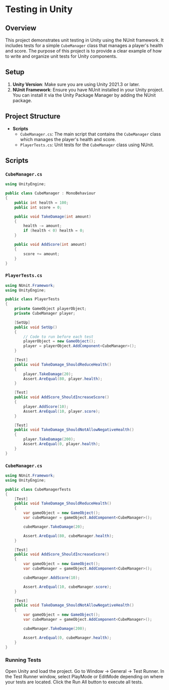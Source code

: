 # Testing in Unity

## Overview

This project demonstrates unit testing in Unity using the NUnit framework. It includes tests for a simple `CubeManager` class that manages a player's health and score. The purpose of this project is to provide a clear example of how to write and organize unit tests for Unity components.

## Setup

1. **Unity Version**: Make sure you are using Unity 2021.3 or later.
2. **NUnit Framework**: Ensure you have NUnit installed in your Unity project. You can install it via the Unity Package Manager by adding the NUnit package.

## Project Structure

- **Scripts**
  - `CubeManager.cs`: The main script that contains the `CubeManager` class which manages the player's health and score.
  - `PlayerTests.cs`: Unit tests for the `CubeManager` class using NUnit.

## Scripts

### `CubeManager.cs`

```csharp
using UnityEngine;

public class CubeManager : MonoBehaviour
{
    public int health = 100;
    public int score = 0;

    public void TakeDamage(int amount)
    {
        health -= amount;
        if (health < 0) health = 0;
    }

    public void AddScore(int amount)
    {
        score += amount;
    }
}
```

### `PlayerTests.cs`
```csharp
using NUnit.Framework;
using UnityEngine;

public class PlayerTests
{
    private GameObject playerObject;
    private CubeManager player;

    [SetUp]
    public void SetUp()
    {
        // Code to run before each test
        playerObject = new GameObject();
        player = playerObject.AddComponent<CubeManager>();
    }

    [Test]
    public void TakeDamage_ShouldReduceHealth()
    {
        player.TakeDamage(20);
        Assert.AreEqual(80, player.health);
    }

    [Test]
    public void AddScore_ShouldIncreaseScore()
    {
        player.AddScore(10);
        Assert.AreEqual(10, player.score);
    }

    [Test]
    public void TakeDamage_ShouldNotAllowNegativeHealth()
    {
        player.TakeDamage(200);
        Assert.AreEqual(0, player.health);
    }
}
```

### `CubeManager.cs`
```csharp
using NUnit.Framework;
using UnityEngine;

public class CubeManagerTests
{
    [Test]
    public void TakeDamage_ShouldReduceHealth()
    {
        var gameObject = new GameObject();
        var cubeManager = gameObject.AddComponent<CubeManager>();

        cubeManager.TakeDamage(20);

        Assert.AreEqual(80, cubeManager.health);
    }

    [Test]
    public void AddScore_ShouldIncreaseScore()
    {
        var gameObject = new GameObject();
        var cubeManager = gameObject.AddComponent<CubeManager>();

        cubeManager.AddScore(10);

        Assert.AreEqual(10, cubeManager.score);
    }

    [Test]
    public void TakeDamage_ShouldNotAllowNegativeHealth()
    {
        var gameObject = new GameObject();
        var cubeManager = gameObject.AddComponent<CubeManager>();

        cubeManager.TakeDamage(200);

        Assert.AreEqual(0, cubeManager.health);
    }
}
```

### Running Tests
Open Unity and load the project.
Go to Window -> General -> Test Runner.
In the Test Runner window, select PlayMode or EditMode depending on where your tests are located.
Click the Run All button to execute all tests.

